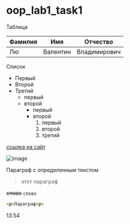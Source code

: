 ﻿# oop_lab1_task1
Таблица 

|Фамилия|Имя|Отчество| 
|---|---|---|
|Лю|Валентин|Владимирович|

Список
- Первый
- Второй
- Третий
  - первый 
  - второй
    - первый
    - второй
      1. первый
      2. второй
      3. третий
      
[ссылка на сайт](https://github.com)

![image](https://bipbap.ru/wp-content/uploads/2017/04/priroda_kartinki_foto_03.jpg)

Параграф с определенным текстом
> этот параграф

~~слово~~
`слово`

```html
<p>Параграф<p>
```
13:54
